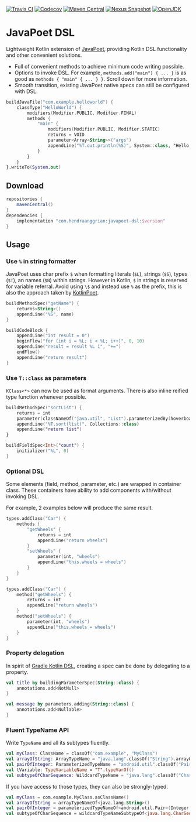 [![Travis CI](https://img.shields.io/travis/com/hendraanggrian/javapoet-dsl)](https://travis-ci.com/github/hendraanggrian/javapoet-dsl/)
[![Codecov](https://img.shields.io/codecov/c/github/hendraanggrian/javapoet-dsl)](https://codecov.io/gh/hendraanggrian/javapoet-dsl/)
[![Maven Central](https://img.shields.io/maven-central/v/com.hendraanggrian/javapoet-dsl)](https://repo1.maven.org/maven2/com/hendraanggrian/javapoet-dsl/)
[![Nexus Snapshot](https://img.shields.io/nexus/s/com.hendraanggrian/javapoet-dsl?server=https%3A%2F%2Fs01.oss.sonatype.org)](https://s01.oss.sonatype.org/content/repositories/snapshots/com/hendraanggrian/javapoet-dsl/)
[![OpenJDK](https://img.shields.io/badge/jdk-1.8%2B-informational)](https://openjdk.java.net/projects/jdk8/)

# JavaPoet DSL

Lightweight Kotlin extension of [JavaPoet](https://github.com/square/javapoet/),
providing Kotlin DSL functionality and other convenient solutions.

- Full of convenient methods to achieve minimum code writing possible.
- Options to invoke DSL. For example, `methods.add("main") { ... }` is as good
  as `methods { "main" { ... } }`. Scroll down for more information.
- Smooth transition, existing JavaPoet native specs can still be configured with
  DSL.

```kotlin
buildJavaFile("com.example.helloworld") {
    classType("HelloWorld") {
        modifiers(Modifier.PUBLIC, Modifier.FINAL)
        methods {
            "main" {
                modifiers(Modifier.PUBLIC, Modifier.STATIC)
                returns = VOID
                parameter<Array<String>>("args")
                appendLine("%T.out.println(%S)", System::class, "Hello, JavaPoet!")
            }
        }
    }
}.writeTo(System.out)
```

## Download

```gradle
repositories {
    mavenCentral()
}
dependencies {
    implementation "com.hendraanggrian:javapoet-dsl:$version"
}
```

## Usage

### Use `%` in string formatter

JavaPoet uses char prefix `$` when formatting literals (`$L`), strings (`$S`),
types (`$T`), an names (`$N`) within strings. However in Kotlin, `$` in strings
is reserved for variable referral. Avoid using `\$` and instead use `%` as the
prefix, this is also the approach taken by [KotlinPoet](https://github.com/square/kotlinpoet/).

```kotlin
buildMethodSpec("getName") {
    returns<String>()
    appendLine("%S", name)
}

buildCodeBlock {
    appendLine("int result = 0")
    beginFlow("for (int i = %L; i < %L; i++)", 0, 10)
    appendLine("result = result %L i", "+=")
    endFlow()
    appendLine("return result")
}
```

### Use `T::class` as parameters

`KClass<*>` can now be used as format arguments. There is also inline reified
type function whenever possible.

```kotlin
buildMethodSpec("sortList") {
    returns = int
    parameter(classNameOf("java.util", "List").parameterizedBy(hoverboard), "list")
    appendLine("%T.sort(list)", Collections::class)
    appendLine("return list")
}

buildFieldSpec<Int>("count") {
    initializer("%L", 0)
}
```

### Optional DSL

Some elements (field, method, parameter, etc.) are wrapped in container class.
These containers have ability to add components with/without invoking DSL.

For example, 2 examples below will produce the same result.

```kotlin
types.addClass("Car") {
    methods {
        "getWheels" {
            returns = int
            appendLine("return wheels")
        }
        "setWheels" {
            parameter(int, "wheels")
            appendLine("this.wheels = wheels")
        }
    }
}

types.addClass("Car") {
    method("getWheels") {
        returns = int
        appendLine("return wheels")
    }
    method("setWheels") {
        parameter(int, "wheels")
        appendLine("this.wheels = wheels")
    }
}
```

### Property delegation

In spirit of [Gradle Kotlin DSL](https://docs.gradle.org/current/userguide/kotlin_dsl.html#using_kotlin_delegated_properties),
creating a spec can be done by delegating to a property.

```kotlin
val title by buildingParameterSpec(String::class) {
    annotations.add<NotNull>
}

val message by parameters.adding(String::class) {
    annotations.add<Nullable>
}
```

### Fluent TypeName API

Write `TypeName` and all its subtypes fluently.

```kotlin
val myClass: ClassName = classOf("com.example", "MyClass")
val arrayOfString: ArrayTypeName = "java.lang".classOf("String").arrayOf()
val pairOfInteger: ParameterizedTypeName = "android.util".classOf("Pair").parameterizedBy(Integer::class, Integer::class)
val tVariable: TypeVariableName = "T".typeVarOf()
val subtypeOfCharSequence: WildcardTypeName = "java.lang".classOf("CharSequence").subtypeOf()
```

If you have access to those types, they can also be strongly-typed.

```kotlin
val myClass = com.example.MyClass.asClassName()
val arrayOfString = arrayTypeNameOf<java.lang.String>()
val pairOfInteger = parameterizedTypeNameOf<android.util.Pair>(Integer::class, Integer::class)
val subtypeOfCharSequence = wildcardTypeNameSubtypeOf<java.lang.CharSequence>()
```
